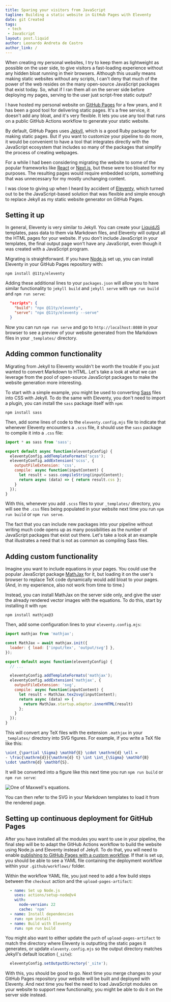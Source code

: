 ```yaml
---
title: Sparing your visitors from JavaScript
tagline: Building a static website in GitHub Pages with Eleventy
date: git Created
tags:
 - tech
 - JavaScript
layout: post.liquid
author: Leonardo Andreta de Castro
author_link: /
---
```


When creating my personal websites, I try to keep them as lightweight as
possible on the user side, to give visitors a fast-loading experience without
any hidden bloat running in their browsers. Although this usually means making
static websites without any scripts, I can't deny that much of the power of the
web resides on the many open-source JavaScript packages that exist today. So,
what if I ran them all on the server side before deploying my pages, serving to
the user just script-free static output?

I have hosted my personal website on
[GitHub Pages](https://docs.github.com/en/pages) for a few years, and it has
been a good tool for delivering static pages. It's a free service, it doesn't
add any bloat, and it's very flexible. It lets you use any tool that runs on a
public GitHub Actions workflow to generate your static website.

By default, GitHub Pages uses [Jekyll](https://jekyllrb.com), which is a good
Ruby package for making static pages. But if you want to customize your pipeline
to do more, it would be convenient to have a tool that integrates directly with
the JavaScript ecosystem that includes so many of the packages that simplify the
process of creating webpages.

For a while I had been considering migrating the website to some of the popular
frameworks like [React](https://react.dev) or [Next.js](https://nextjs.org),
but these were too bloated for my purposes. The resulting pages would require
embedded scripts, something that was unnecessary for my mostly unchanging
content.

I was close to giving up when I heard by accident of
[Eleventy](https://11ty.dev), which turned out to be the JavaScript-based
solution that was flexible and simple enough to replace Jekyll as my static
website generator on GitHub Pages.

## Setting it up

In general, Eleventy is very similar to Jekyll. You can create your
[LiquidJS](https://liquidjs.com) templates, pass data to them via Markdown
files, and Eleventy will output all the HTML pages for your website. If you
don't include JavaScript in your templates, the final output page won't have any
JavaScript, even though it was created with a JavaScript program.

Migrating is straightforward. If you have [Node.js](https://nodejs.org) set up,
you can install Eleventy in your GitHub Pages repository with:

```shell
npm install @11ty/eleventy
```

Adding these additional lines to your `packages.json` will allow you to have
similar functionality to `jekyll build` and `jekyll serve` with `npm run build`
and `npm run serve`:

```json
  "scripts": {
    "build": "npx @11ty/eleventy",
    "serve": "npx @11ty/eleventy --serve"
  }
```

Now you can run `npm run serve` and go to `http://localhost:8080` in your
browser to see a preview of your website generated from the Markdown files in 
your `_templates/` directory.

## Adding common functionality

Migrating from Jekyll to Eleventy wouldn't be worth the trouble if you just
wanted to convert Markdown to HTML. Let's take a look at what we can leverage
from the pool of open-source JavaScript packages to make the website generation
more interesting.

To start with a simple example, you might be used to converting
[Sass](https://sass-lang.com) files into CSS with Jekyll. To do the same with
Eleventy, you don't need to import a plugin, you can install the `sass` package
itself with `npm`:

```shell
npm install sass
```

Then, add some lines of code to the `eleventy.config.mjs` file to indicate that
whenever Eleventy encounters a `.scss` file, it should use the `sass` package to
compile it into a `.css` file:

```js
import * as sass from 'sass';

export default async function(eleventyConfig) {
  eleventyConfig.addTemplateFormats('scss');
  eleventyConfig.addExtension('scss', {
    outputFileExtension: 'css',
    compile: async function(inputContent) {
      let result = sass.compileString(inputContent);
      return async (data) => { return result.css };
    }
  });
}
```

With this, whenever you add `.scss` files to your `_templates/` directory, you
will see the `.css` files being populated in your website next time you run
`npm run build` or `npm run serve`.

The fact that you can include new packages into your pipeline without writing
much code opens up as many possibilities as the number of JavaScript packages
that exist out there. Let's take a look at an example that illustrates a need
that is not as common as compiling Sass files.

## Adding custom functionality

Imagine you want to include equations in your pages. You could use the popular
JavaScript package [MathJax](https://mathjax.org) for it, but loading it on the
user's browser to replace TeX code dynamically would add bloat to your pages.
(And, in my experience, also not work from time to time.)

Instead, you can install MathJax on the server side only, and give the user the
already rendered vector images with the equations. To do this, start by
installing it with `npm`:

```shell
npm install mathjax@3
```

Then, add some configuration lines to your `eleventy.config.mjs`:

```js
import mathjax from 'mathjax';

const MathJax = await mathjax.init({
  loader: { load: ['input/tex', 'output/svg'] },
});

export default async function(eleventyConfig) {
  // ...

  eleventyConfig.addTemplateFormats('mathjax');
  eleventyConfig.addExtension('mathjax', {
    outputFileExtension: 'svg',
    compile: async function(inputContent) {
      let result = MathJax.tex2svg(inputContent);
      return async (data) => {
        return MathJax.startup.adaptor.innerHTML(result)
      };
    }                                                                          
  });
}
```

This will convert any TeX files with the extension `.mathjax` in your 
`_templates/` directory into SVG figures. For example, if you write a TeX file
like this:

```latex
\oint_{\partial \Sigma} \mathbf{E} \cdot \mathrm{d} \ell =
- \frac{\mathrm{d}}{\mathrm{d} t} \int \int_{\Sigma} \mathbf{B}
\cdot \mathrm{d} \mathbf{S}.
```

It will be converted into a figure like this next time you run `npm run build`
or `npm run serve`:

![One of Maxwell's equations.](/assets/example.svg)

You can then refer to the SVG in your Markdown templates to load it from the
rendered page.

## Setting up continuous deployment for GitHub Pages

After you have installed all the modules you want to use in your pipeline, the
final step will be to adapt the GitHub Actions workflow to build the website
using Node.js and Eleventy instead of Jekyll. To do that, you will need to
enable
[publishing to GitHub Pages with a custom workflow](https://docs.github.com/en/pages/getting-started-with-github-pages/configuring-a-publishing-source-for-your-github-pages-site#publishing-with-a-custom-github-actions-workflow).
If that is set up, you should be able to see a YAML file containing the
deployment workflow within your `.github/workflows/` folder.

Within the workflow YAML file, you just need to add a few build steps between
the `checkout` action and the `upload-pages-artifact`:

```yaml
  - name: Set up Node.js
    uses: actions/setup-node@v4
    with:
      node-version: 22
      cache: 'npm'
  - name: Install dependencies
    run: npm install
  - name: Build with Eleventy
    run: npm run build
```

You might also want to either update the `path` of `upload-pages-artifact` to
match the directory where Eleventy is outputting the static pages it generates,
or update `eleventy.config.mjs` so the output directory matches Jekyll's
default location (`_site`):

```js
  eleventyConfig.setOutputDirectory('_site');
```

With this, you should be good to go. Next time you merge changes to your GitHub
Pages repository your website will be built and deployed with Eleventy. And next
time you feel the need to load JavaScript modules on your website to support new
functionality, you might be able to do it on the server side instead.
